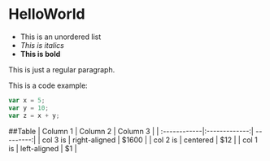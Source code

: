 # HelloWorld
- This is an unordered list
- *This is italics*
- **This is bold**

This is just a regular paragraph.

This is a code example:
```JavaScript
var x = 5;
var y = 10;
var z = x + y;
```

##Table
| Column 1     | Column 2      | Column 3  |
| :------------|:-------------:| ---------:|
| col 3 is     | right-aligned | $1600     |
| col 2 is     | centered      |   $12     |
| col 1  is    | left-aligned  |    $1     |


